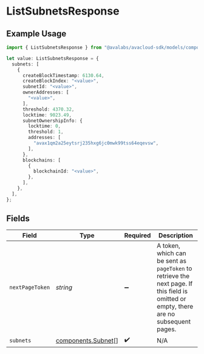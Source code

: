 # ListSubnetsResponse

## Example Usage

```typescript
import { ListSubnetsResponse } from "@avalabs/avacloud-sdk/models/components";

let value: ListSubnetsResponse = {
  subnets: [
    {
      createBlockTimestamp: 6130.64,
      createBlockIndex: "<value>",
      subnetId: "<value>",
      ownerAddresses: [
        "<value>",
      ],
      threshold: 4370.32,
      locktime: 9023.49,
      subnetOwnershipInfo: {
        locktime: 0,
        threshold: 1,
        addresses: [
          "avax1qm2a25eytsrj235hxg6jc0mwk99tss64eqevsw",
        ],
      },
      blockchains: [
        {
          blockchainId: "<value>",
        },
      ],
    },
  ],
};
```

## Fields

| Field                                                                                                                                  | Type                                                                                                                                   | Required                                                                                                                               | Description                                                                                                                            |
| -------------------------------------------------------------------------------------------------------------------------------------- | -------------------------------------------------------------------------------------------------------------------------------------- | -------------------------------------------------------------------------------------------------------------------------------------- | -------------------------------------------------------------------------------------------------------------------------------------- |
| `nextPageToken`                                                                                                                        | *string*                                                                                                                               | :heavy_minus_sign:                                                                                                                     | A token, which can be sent as `pageToken` to retrieve the next page. If this field is omitted or empty, there are no subsequent pages. |
| `subnets`                                                                                                                              | [components.Subnet](../../models/components/subnet.md)[]                                                                               | :heavy_check_mark:                                                                                                                     | N/A                                                                                                                                    |